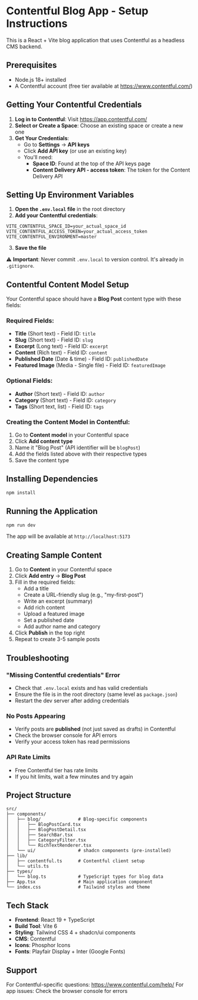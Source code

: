 # Contentful Blog App - Setup Instructions

This is a React + Vite blog application that uses Contentful as a headless CMS backend.

## Prerequisites

- Node.js 18+ installed
- A Contentful account (free tier available at https://www.contentful.com/)

## Getting Your Contentful Credentials

1. **Log in to Contentful**: Visit https://app.contentful.com/
2. **Select or Create a Space**: Choose an existing space or create a new one
3. **Get Your Credentials**:
   - Go to **Settings** → **API keys**
   - Click **Add API key** (or use an existing key)
   - You'll need:
     - **Space ID**: Found at the top of the API keys page
     - **Content Delivery API - access token**: The token for the Content Delivery API

## Setting Up Environment Variables

1. **Open the `.env.local` file** in the root directory
2. **Add your Contentful credentials**:

```env
VITE_CONTENTFUL_SPACE_ID=your_actual_space_id
VITE_CONTENTFUL_ACCESS_TOKEN=your_actual_access_token
VITE_CONTENTFUL_ENVIRONMENT=master
```

3. **Save the file**

⚠️ **Important**: Never commit `.env.local` to version control. It's already in `.gitignore`.

## Contentful Content Model Setup

Your Contentful space should have a **Blog Post** content type with these fields:

### Required Fields:
- **Title** (Short text) - Field ID: `title`
- **Slug** (Short text) - Field ID: `slug`
- **Excerpt** (Long text) - Field ID: `excerpt`
- **Content** (Rich text) - Field ID: `content`
- **Published Date** (Date & time) - Field ID: `publishedDate`
- **Featured Image** (Media - Single file) - Field ID: `featuredImage`

### Optional Fields:
- **Author** (Short text) - Field ID: `author`
- **Category** (Short text) - Field ID: `category`
- **Tags** (Short text, list) - Field ID: `tags`

### Creating the Content Model in Contentful:

1. Go to **Content model** in your Contentful space
2. Click **Add content type**
3. Name it "Blog Post" (API identifier will be `blogPost`)
4. Add the fields listed above with their respective types
5. Save the content type

## Installing Dependencies

```bash
npm install
```

## Running the Application

```bash
npm run dev
```

The app will be available at `http://localhost:5173`

## Creating Sample Content

1. Go to **Content** in your Contentful space
2. Click **Add entry** → **Blog Post**
3. Fill in the required fields:
   - Add a title
   - Create a URL-friendly slug (e.g., "my-first-post")
   - Write an excerpt (summary)
   - Add rich content
   - Upload a featured image
   - Set a published date
   - Add author name and category
4. Click **Publish** in the top right
5. Repeat to create 3-5 sample posts

## Troubleshooting

### "Missing Contentful credentials" Error
- Check that `.env.local` exists and has valid credentials
- Ensure the file is in the root directory (same level as `package.json`)
- Restart the dev server after adding credentials

### No Posts Appearing
- Verify posts are **published** (not just saved as drafts) in Contentful
- Check the browser console for API errors
- Verify your access token has read permissions

### API Rate Limits
- Free Contentful tier has rate limits
- If you hit limits, wait a few minutes and try again

## Project Structure

```
src/
├── components/
│   ├── blog/              # Blog-specific components
│   │   ├── BlogPostCard.tsx
│   │   ├── BlogPostDetail.tsx
│   │   ├── SearchBar.tsx
│   │   ├── CategoryFilter.tsx
│   │   └── RichTextRenderer.tsx
│   └── ui/                # shadcn components (pre-installed)
├── lib/
│   ├── contentful.ts      # Contentful client setup
│   └── utils.ts
├── types/
│   └── blog.ts            # TypeScript types for blog data
├── App.tsx                # Main application component
└── index.css              # Tailwind styles and theme
```

## Tech Stack

- **Frontend**: React 19 + TypeScript
- **Build Tool**: Vite 6
- **Styling**: Tailwind CSS 4 + shadcn/ui components
- **CMS**: Contentful
- **Icons**: Phosphor Icons
- **Fonts**: Playfair Display + Inter (Google Fonts)

## Support

For Contentful-specific questions: https://www.contentful.com/help/
For app issues: Check the browser console for errors
